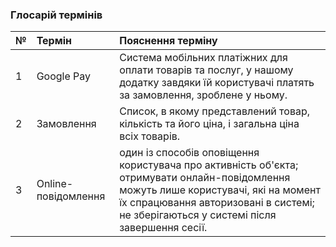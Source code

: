 ### Глосарій термінів

|№|	Термін|	Пояснення терміну
|:-     |:-         |:- |
|1|	Google Pay|Система мобільних платіжних для оплати товарів та послуг, у нашому додатку завдяки їй користувачі платять за замовлення, зроблене у ньому.
|2|	Замовлення|Список, в якому представлений товар, кількість та його ціна, і загальна ціна всіх товарів.
|3|Online-повідомлення|один із способів оповіщення користувача про активність об'єкта; отримувати онлайн-повідомлення можуть лише користувачі, які на момент їх спрацювання авторизовані в системі; не зберігаються у системі після завершення сесії.


